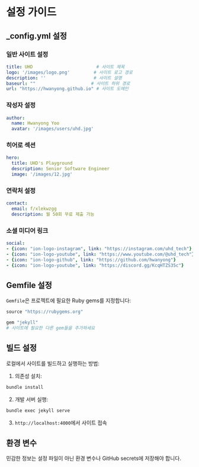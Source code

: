 # 설정 가이드

## _config.yml 설정

### 일반 사이트 설정
```yaml
title: UHD                        # 사이트 제목
logo: '/images/logo.png'         # 사이트 로고 경로
description: ''                  # 사이트 설명
baseurl: ""                     # 사이트 하위 경로
url: "https://hwanyong.github.io" # 사이트 도메인
```

### 작성자 설정
```yaml
author:
  name: Hwanyong Yoo
  avatar: '/images/users/uhd.jpg'
```

### 히어로 섹션
```yaml
hero:
  title: UHD's Playground
  description: Senior Software Engineer
  image: '/images/12.jpg'
```

### 연락처 설정
```yaml
contact:
  email: f/xlekwzgg
  description: 월 50회 무료 제출 가능
```

### 소셜 미디어 링크
```yaml
social:
- {icon: "ion-logo-instagram", link: "https://instagram.com/uhd_tech"}
- {icon: "ion-logo-youtube", link: "https://www.youtube.com/@uhd_tech"}
- {icon: "ion-logo-github", link: "https://github.com/hwanyong"}
- {icon: "ion-logo-youtube", link: "https://discord.gg/KcqHTZS35c"}
```

## Gemfile 설정

`Gemfile`은 프로젝트에 필요한 Ruby gems를 지정합니다:

```ruby
source "https://rubygems.org"

gem "jekyll"
# 사이트에 필요한 다른 gem들을 추가하세요
```

## 빌드 설정

로컬에서 사이트를 빌드하고 실행하는 방법:

1. 의존성 설치:
```bash
bundle install
```

2. 개발 서버 실행:
```bash
bundle exec jekyll serve
```

3. `http://localhost:4000`에서 사이트 접속

## 환경 변수

민감한 정보는 설정 파일이 아닌 환경 변수나 GitHub secrets에 저장해야 합니다.
